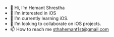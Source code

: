 - 👋 Hi, I’m Hemant Shrestha
- 👀 I’m interested in iOS
- 🌱 I’m currently learning iOS.
- 💞️ I’m looking to collaborate on iOS projects.
- 📫 How to reach me sthahemant1st@gmail.com
